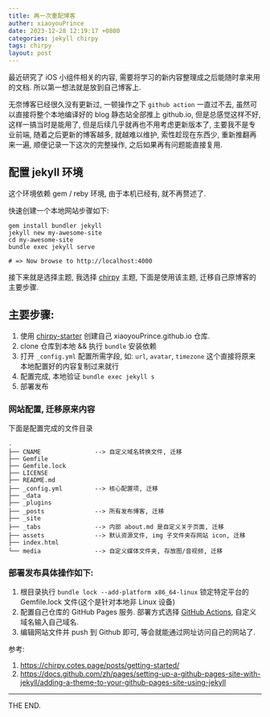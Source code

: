 ```yaml
---
title: 再一次重配博客
auther: xiaoyouPrince
date: 2023-12-28 12:19:17 +0800
categories: jekyll chirpy
tags: chirpy
layout: post
---
```


<!--# 再一次重配博客-->

最近研究了 iOS 小组件相关的内容, 需要将学习的新内容整理成之后能随时拿来用的文档. 所以第一想法就是放到自己博客上.

无奈博客已经很久没有更新过, 一顿操作之下 `github action` 一直过不去, 虽然可以直接将整个本地编译好的 blog 静态站全部推上 github.io, 但是总感觉这样不好, 这样一搞当时是能用了, 但是后续几乎就再也不用考虑更新版本了, 主要我不是专业前端, 随着之后更新的博客越多, 就越难以维护, 索性趁现在东西少, 重新推翻再来一遍, 顺便记录一下这次的完整操作, 之后如果再有问题能直接复用.

## 配置 jekyll 环境

这个环境依赖 gem / reby  环境, 由于本机已经有, 就不再赘述了. 

快速创建一个本地网站步骤如下:

```shell
gem install bundler jekyll
jekyll new my-awesome-site
cd my-awesome-site
bundle exec jekyll serve

# => Now browse to http://localhost:4000
```

接下来就是选择主题, 我选择 [chirpy](https://chirpy.cotes.page/) 主题, 下面是使用该主题, 迁移自己原博客的主要步骤.

## 主要步骤:

1. 使用 [chirpy-starter](https://github.com/cotes2020/chirpy-starter) 创建自己 xiaoyouPrince.github.io 仓库.
2. clone 仓库到本地 && 执行 `bundle` 安装依赖
3. 打开 `_config.yml` 配置所需字段, 如: `url`, `avatar`, `timezone` 这个直接将原来本地配置好的内容复制过来就行
4. 配置完成, 本地验证 `bundle exec jekyll s`
5. 部署发布


### 网站配置, 迁移原来内容

下面是配置完成的文件目录

```shell
.
├── CNAME               --> 自定义域名转换文件, 迁移
├── Gemfile
├── Gemfile.lock
├── LICENSE
├── README.md
├── _config.yml         --> 核心配置项, 迁移
├── _data
├── _plugins
├── _posts              --> 所有发布博客, 迁移
├── _site
├── _tabs               --> 内部 about.md 是自定义关于页面, 迁移
├── assets              --> 默认资源文件, img 子文件夹存网站 icon, 迁移
├── index.html
└── media               --> 自定义媒体文件夹, 存放图/音视频, 迁移
```

### 部署发布具体操作如下:

1. 根目录执行 `bundle lock --add-platform x86_64-linux` 锁定特定平台的 Gemfile.lock 文件(这个是针对本地非 Linux 设备)
2. 配置自己仓库的 GitHub Pages 服务. 部署方式选择 [GitHub Actions](https://github.com/xiaoyouPrince/xiaoyouPrince.github.io/settings/pages), 自定义域名输入自己域名.
3. 编辑网站文件并 push 到 Github 即可, 等会就能通过网址访问自己的网站了.



参考:

1. https://chirpy.cotes.page/posts/getting-started/
2. https://docs.github.com/zh/pages/setting-up-a-github-pages-site-with-jekyll/adding-a-theme-to-your-github-pages-site-using-jekyll

------
THE END.


